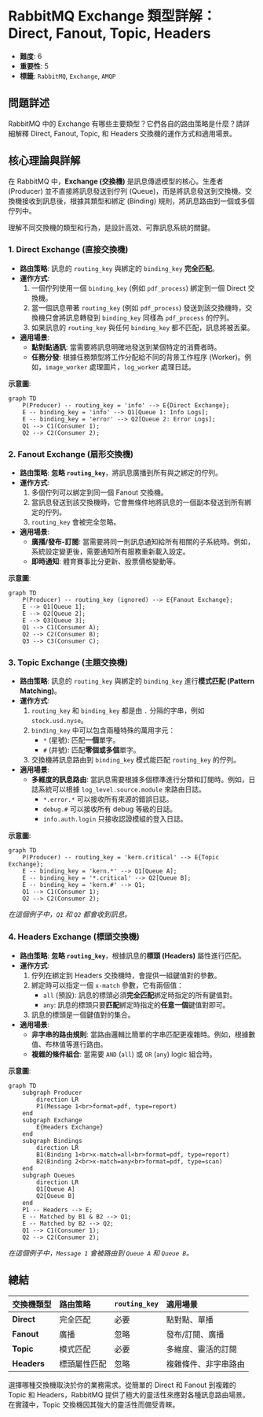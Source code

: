 # RabbitMQ Exchange 類型詳解：Direct, Fanout, Topic, Headers

- **難度**: 6
- **重要性**: 5
- **標籤**: `RabbitMQ`, `Exchange`, `AMQP`

## 問題詳述

RabbitMQ 中的 Exchange 有哪些主要類型？它們各自的路由策略是什麼？請詳細解釋 Direct, Fanout, Topic, 和 Headers 交換機的運作方式和適用場景。

## 核心理論與詳解

在 RabbitMQ 中，**Exchange (交換機)** 是訊息傳遞模型的核心。生產者 (Producer) 並不直接將訊息發送到佇列 (Queue)，而是將訊息發送到交換機。交換機接收到訊息後，根據其類型和綁定 (Binding) 規則，將訊息路由到一個或多個佇列中。

理解不同交換機的類型和行為，是設計高效、可靠訊息系統的關鍵。

### 1. Direct Exchange (直接交換機)

- **路由策略**: 訊息的 `routing_key` 與綁定的 `binding_key` **完全匹配**。
- **運作方式**:
  1. 一個佇列使用一個 `binding_key` (例如 `pdf_process`) 綁定到一個 Direct 交換機。
  2. 當一個訊息帶著 `routing_key` (例如 `pdf_process`) 發送到該交換機時，交換機只會將訊息轉發到 `binding_key` 同樣為 `pdf_process` 的佇列。
  3. 如果訊息的 `routing_key` 與任何 `binding_key` 都不匹配，訊息將被丟棄。
- **適用場景**:
  - **點對點通訊**: 當需要將訊息明確地發送到某個特定的消費者時。
  - **任務分發**: 根據任務類型將工作分配給不同的背景工作程序 (Worker)。例如，`image_worker` 處理圖片，`log_worker` 處理日誌。

**示意圖**:

```mermaid
graph TD
    P(Producer) -- routing_key = 'info' --> E{Direct Exchange};
    E -- binding_key = 'info' --> Q1[Queue 1: Info Logs];
    E -- binding_key = 'error' --> Q2[Queue 2: Error Logs];
    Q1 --> C1(Consumer 1);
    Q2 --> C2(Consumer 2);
```

### 2. Fanout Exchange (扇形交換機)

- **路由策略**: **忽略 `routing_key`**，將訊息廣播到所有與之綁定的佇列。
- **運作方式**:
  1. 多個佇列可以綁定到同一個 Fanout 交換機。
  2. 當訊息發送到該交換機時，它會無條件地將訊息的一個副本發送到所有綁定的佇列。
  3. `routing_key` 會被完全忽略。
- **適用場景**:
  - **廣播/發布-訂閱**: 當需要將同一則訊息通知給所有相關的子系統時。例如，系統設定變更後，需要通知所有服務重新載入設定。
  - **即時通知**: 體育賽事比分更新、股票價格變動等。

**示意圖**:

```mermaid
graph TD
    P(Producer) -- routing_key (ignored) --> E{Fanout Exchange};
    E --> Q1[Queue 1];
    E --> Q2[Queue 2];
    E --> Q3[Queue 3];
    Q1 --> C1(Consumer A);
    Q2 --> C2(Consumer B);
    Q3 --> C3(Consumer C);
```

### 3. Topic Exchange (主題交換機)

- **路由策略**: 訊息的 `routing_key` 與綁定的 `binding_key` 進行**模式匹配 (Pattern Matching)**。
- **運作方式**:
  1. `routing_key` 和 `binding_key` 都是由 `.` 分隔的字串，例如 `stock.usd.nyse`。
  2. `binding_key` 中可以包含兩種特殊的萬用字元：
     - `*` (星號): 匹配**一個**單字。
     - `#` (井號): 匹配**零個或多個**單字。
  3. 交換機將訊息路由到 `binding_key` 模式能匹配 `routing_key` 的佇列。
- **適用場景**:
  - **多維度的訊息路由**: 當訊息需要根據多個標準進行分類和訂閱時。例如，日誌系統可以根據 `log_level.source.module` 來路由日誌。
    - `*.error.*` 可以接收所有來源的錯誤日誌。
    - `debug.#` 可以接收所有 debug 等級的日誌。
    - `info.auth.login` 只接收認證模組的登入日誌。

**示意圖**:

```mermaid
graph TD
    P(Producer) -- routing_key = 'kern.critical' --> E{Topic Exchange};
    E -- binding_key = 'kern.*' --> Q1[Queue A];
    E -- binding_key = '*.critical' --> Q2[Queue B];
    E -- binding_key = 'kern.#' --> Q1;
    Q1 --> C1(Consumer 1);
    Q2 --> C2(Consumer 2);
```

*在這個例子中，`Q1` 和 `Q2` 都會收到訊息。*

### 4. Headers Exchange (標頭交換機)

- **路由策略**: **忽略 `routing_key`**，根據訊息的**標頭 (Headers)** 屬性進行匹配。
- **運作方式**:
  1. 佇列在綁定到 Headers 交換機時，會提供一組鍵值對的參數。
  2. 綁定時可以指定一個 `x-match` 參數，它有兩個值：
     - `all` (預設): 訊息的標頭必須**完全匹配**綁定時指定的所有鍵值對。
     - `any`: 訊息的標頭只要**匹配**綁定時指定的**任意一個**鍵值對即可。
  3. 訊息的標頭是一個鍵值對的集合。
- **適用場景**:
  - **非字串的路由規則**: 當路由邏輯比簡單的字串匹配更複雜時。例如，根據數值、布林值等進行路由。
  - **複雜的條件組合**: 當需要 `AND` (`all`) 或 `OR` (`any`) logic 組合時。

**示意圖**:

```mermaid
graph TD
    subgraph Producer
        direction LR
        P1(Message 1<br>format=pdf, type=report)
    end
    subgraph Exchange
        E{Headers Exchange}
    end
    subgraph Bindings
        direction LR
        B1(Binding 1<br>x-match=all<br>format=pdf, type=report)
        B2(Binding 2<br>x-match=any<br>format=pdf, type=scan)
    end
    subgraph Queues
        direction LR
        Q1[Queue A]
        Q2[Queue B]
    end
    P1 -- Headers --> E;
    E -- Matched by B1 & B2 --> Q1;
    E -- Matched by B2 --> Q2;
    Q1 --> C1(Consumer 1);
    Q2 --> C2(Consumer 2);
```

*在這個例子中，`Message 1` 會被路由到 `Queue A` 和 `Queue B`。*

## 總結

| 交換機類型 | 路由策略 | `routing_key` | 適用場景 |
| :--- | :--- | :--- | :--- |
| **Direct** | 完全匹配 | 必要 | 點對點、單播 |
| **Fanout** | 廣播 | 忽略 | 發布/訂閱、廣播 |
| **Topic** | 模式匹配 | 必要 | 多維度、靈活的訂閱 |
| **Headers** | 標頭屬性匹配 | 忽略 | 複雜條件、非字串路由 |

選擇哪種交換機取決於你的業務需求。從簡單的 Direct 和 Fanout 到複雜的 Topic 和 Headers，RabbitMQ 提供了極大的靈活性來應對各種訊息路由場景。在實踐中，Topic 交換機因其強大的靈活性而備受青睞。
